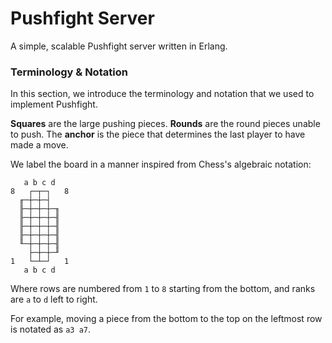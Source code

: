 # Pushfight Server

A simple, scalable Pushfight server written in Erlang.

### Terminology & Notation

In this section, we introduce the terminology and notation that we
used to implement Pushfight.


**Squares** are the large pushing pieces. **Rounds** are the round pieces
unable to push. The **anchor** is the piece that determines the last player to
have made a move.

We label the board in a manner inspired from Chess's algebraic notation:

```
   a b c d
8   ┌─┬─┐   8
  ╓─┼─┼─┤
  ╟─┼─┼─┼─╖
  ╟─┼─┼─┼─╢
  ╟─┼─┼─┼─╢
  ╟─┼─┼─┼─╢
  ╙─┼─┼─┼─╢
    ├─┼─┼─╜
1   └─┴─┘   1
   a b c d
```

Where rows are numbered from `1` to `8` starting from the bottom, and ranks
are `a` to `d` left to right.

For example, moving a piece from the bottom to the top on the leftmost
row is notated as `a3 a7`.
